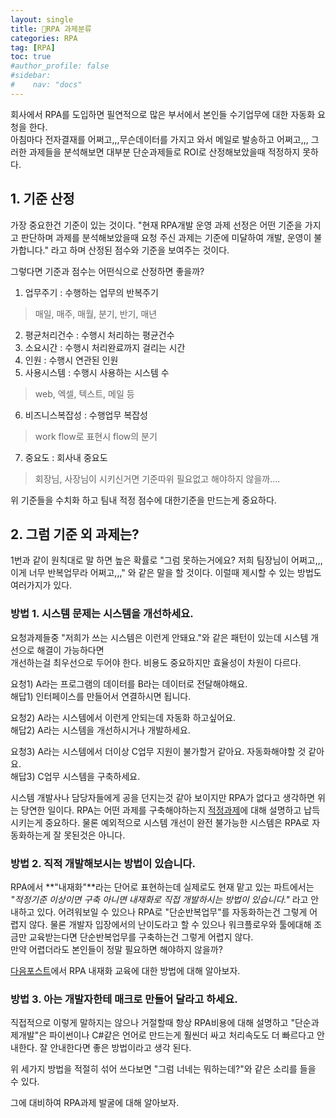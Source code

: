 ```yaml
---
layout: single
title: 🤖RPA 과제분류
categories: RPA
tag: [RPA]
toc: true
#author_profile: false
#sidebar:
#    nav: "docs"
---
```


회사에서 RPA를 도입하면 필연적으로 많은 부서에서 본인들 수기업무에 대한 자동화 요청을 한다.  
아침마다 전자결재를 어쩌고,,,무슨데이터를 가지고 와서 메일로 발송하고 어쩌고,,,
그러한 과제들을 분석해보면 대부분 단순과제들로 ROI로 산정해보았을때 적정하지 못하다.

## 1. 기준 산정
가장 중요한건 기준이 있는 것이다. 
"현재 RPA개발 운영 과제 선정은 어떤 기준을 가지고 판단하며 과제를 분석해보았을때 요청 주신 과제는 기준에 미달하여 개발, 운영이 불가합니다." 라고 하며
산정된 점수와 기준을 보여주는 것이다.

그렇다면 기준과 점수는 어떤식으로 산정하면 좋을까?

1. 업무주기 : 수행하는 업무의 반복주기
> 매일, 매주, 매월, 분기, 반기, 매년
2. 평균처리건수 : 수행시 처리하는 평균건수
3. 소요시간 : 수행시 처리완료까지 걸리는 시간
4. 인원 : 수행시 연관된 인원
5. 사용시스템 : 수행시 사용하는 시스템 수
> web, 엑셀, 텍스트, 메일 등
6. 비즈니스복잡성 : 수행업무 복잡성
> work flow로 표현시 flow의 분기 
7. 중요도 : 회사내 중요도
> 회장님, 사장님이 시키신거면 기준따위 필요없고 해야하지 않을까....

위 기준들을 수치화 하고 팀내 적정 점수에 대한기준을 만드는게 중요하다.

## 2. 그럼 기준 외 과제는? 
1번과 같이 원칙대로 말 하면 높은 확률로 "그럼 못하는거에요? 저희 팀장님이 어쩌고,,,이게 너무 반복업무라 어쩌고,,,"
와 같은 말을 할 것이다. 이럴때 제시할 수 있는 방법도 여러가지가 있다.

### 방법 1. 시스템 문제는 시스템을 개선하세요.
요청과제들중 "저희가 쓰는 시스템은 이런게 안돼요."와 같은 패턴이 있는데 시스템 개선으로 해결이 가능하다면   
개선하는걸 최우선으로 두어야 한다. 비용도 중요하지만 효율성이 차원이 다르다.  

요청1) A라는 프로그램의 데이터를 B라는 데이터로 전달해야해요.  
해답1) 인터페이스를 만들어서 연결하시면 됩니다.

요청2) A라는 시스템에서 이런게 안되는데 자동화 하고싶어요.  
해답2) A라는 시스템을 개선하시거나 개발하세요.  

요청3) A라는 시스템에서 더이상 C업무 지원이 불가할거 같아요. 자동화해야할 것 같아요.  
해답3) C업무 시스템을 구축하세요.  

시스템 개발사나 담당자들에게 공을 던지는것 같아 보이지만 RPA가 없다고 생각하면 위는 당연한 일이다. 
RPA는 어떤 과제를 구축해야하는지 [적정과제](../RPA)에 대해 설명하고 납득시키는게 중요하다.
물론 예외적으로 시스템 개선이 완전 불가능한 시스템은 RPA로 자동화하는게 잘 못된것은 아니다.

### 방법 2. 직적 개발해보시는 방법이 있습니다.
RPA에서 **"내재화"**라는 단어로 표현하는데 실제로도 
현재 맡고 있는 파트에서는 *"적정기준 이상이면 구축 아니면 내재화로 직접 개발하시는 방법이 있습니다."* 라고 안내하고 있다. 
어려워보일 수 있으나 RPA로 "단순반복업무"를 자동화하는건 그렇게 어렵지 않다. 
물론 개발자 입장에서의 난이도라고 할 수 있으나 워크플로우와 툴에대해 조금만 교육받는다면 단순반복업무를 구축하는건 그렇게 어렵지 않다.  
만약 어렵더라도 본인들이 정말 필요하면 해야하지 않을까?

[다음포스트](../RPA_내재화교육)에서 RPA 내재화 교육에 대한 방법에 대해 알아보자.

### 방법 3. 아는 개발자한테 매크로 만들어 달라고 하세요.
직접적으로 이렇게 말하지는 않으나 거절할때 항상 RPA비용에 대해 설명하고 "단순과제개발"은 
파이썬이나 C#같은 언어로 만드는게 훨씬더 싸고 처리속도도 더 빠르다고 안내한다. 잘 안내한다면 좋은 방법이라고 생각 된다.  

위 세가지 방법을 적절히 섞어 쓰다보면 "그럼 너네는 뭐하는데?"와 같은 소리를 들을 수 있다.  

그에 대비하여 RPA과제 발굴에 대해 알아보자.